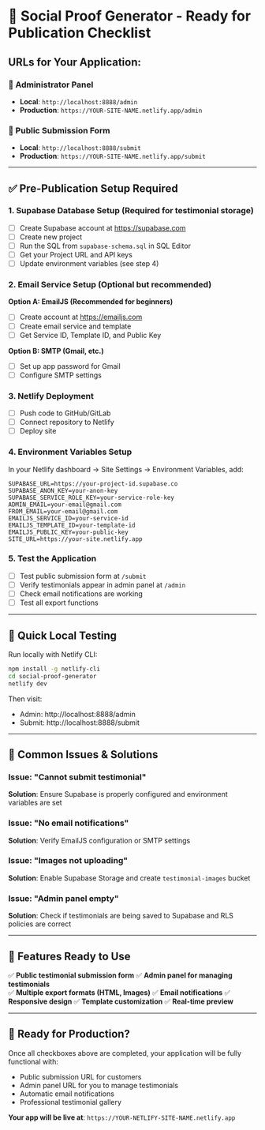 # 🚀 Social Proof Generator - Ready for Publication Checklist

## URLs for Your Application:

### 🔐 Administrator Panel
- **Local**: `http://localhost:8888/admin`
- **Production**: `https://YOUR-SITE-NAME.netlify.app/admin`

### 👥 Public Submission Form  
- **Local**: `http://localhost:8888/submit`
- **Production**: `https://YOUR-SITE-NAME.netlify.app/submit`

---

## ✅ Pre-Publication Setup Required

### 1. **Supabase Database Setup** (Required for testimonial storage)
- [ ] Create Supabase account at https://supabase.com
- [ ] Create new project
- [ ] Run the SQL from `supabase-schema.sql` in SQL Editor
- [ ] Get your Project URL and API keys
- [ ] Update environment variables (see step 4)

### 2. **Email Service Setup** (Optional but recommended)
**Option A: EmailJS (Recommended for beginners)**
- [ ] Create account at https://emailjs.com
- [ ] Create email service and template
- [ ] Get Service ID, Template ID, and Public Key

**Option B: SMTP (Gmail, etc.)**
- [ ] Set up app password for Gmail
- [ ] Configure SMTP settings

### 3. **Netlify Deployment**
- [ ] Push code to GitHub/GitLab
- [ ] Connect repository to Netlify
- [ ] Deploy site

### 4. **Environment Variables Setup**
In your Netlify dashboard → Site Settings → Environment Variables, add:

```
SUPABASE_URL=https://your-project-id.supabase.co
SUPABASE_ANON_KEY=your-anon-key
SUPABASE_SERVICE_ROLE_KEY=your-service-role-key
ADMIN_EMAIL=your-email@gmail.com
FROM_EMAIL=your-email@gmail.com
EMAILJS_SERVICE_ID=your-service-id
EMAILJS_TEMPLATE_ID=your-template-id
EMAILJS_PUBLIC_KEY=your-public-key
SITE_URL=https://your-site.netlify.app
```

### 5. **Test the Application**
- [ ] Test public submission form at `/submit`
- [ ] Verify testimonials appear in admin panel at `/admin`
- [ ] Check email notifications are working
- [ ] Test all export functions

---

## 🔧 Quick Local Testing

Run locally with Netlify CLI:
```bash
npm install -g netlify-cli
cd social-proof-generator
netlify dev
```

Then visit:
- Admin: http://localhost:8888/admin
- Submit: http://localhost:8888/submit

---

## 🐛 Common Issues & Solutions

### Issue: "Cannot submit testimonial"
**Solution**: Ensure Supabase is properly configured and environment variables are set

### Issue: "No email notifications"
**Solution**: Verify EmailJS configuration or SMTP settings

### Issue: "Images not uploading"
**Solution**: Enable Supabase Storage and create `testimonial-images` bucket

### Issue: "Admin panel empty"
**Solution**: Check if testimonials are being saved to Supabase and RLS policies are correct

---

## 📱 Features Ready to Use

✅ **Public testimonial submission form**
✅ **Admin panel for managing testimonials**  
✅ **Multiple export formats (HTML, Images)**
✅ **Email notifications**
✅ **Responsive design**
✅ **Template customization**
✅ **Real-time preview**

---

## 🚀 Ready for Production?

Once all checkboxes above are completed, your application will be fully functional with:
- Public submission URL for customers
- Admin panel URL for you to manage testimonials
- Automatic email notifications
- Professional testimonial gallery

**Your app will be live at**: `https://YOUR-NETLIFY-SITE-NAME.netlify.app`
